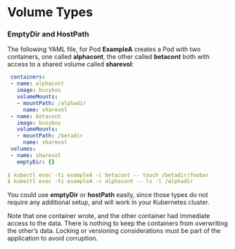 # Volume Types

### EmptyDir and HostPath

The following YAML file, for Pod **ExampleA** creates a Pod with two containers, one called **alphacont**, the other called **betacont** both with access to a shared volume called **sharevol**:

```yaml
 containers:
 - name: alphacont
   image: busybox
   volumeMounts:
   - mountPath: /alphadir
     name: sharevol
 - name: betacont
   image: busybox
   volumeMounts:
   - mountPath: /betadir
     name: sharevol
 volumes:
 - name: sharevol
   emptyDir: {}  
    
$ kubectl exec -ti exampleA -c betacont -- touch /betadir/foobar
$ kubectl exec -ti exampleA -c alphacont -- ls -l /alphadir
```

You could use **emptyDir** or **hostPath** easily, since those types do not require any additional setup, and will work in your Kubernetes cluster.

Note that one container wrote, and the other container had immediate access to the data. There is nothing to keep the containers from overwriting the other’s data. Locking or versioning considerations must be part of the application to avoid corruption.



